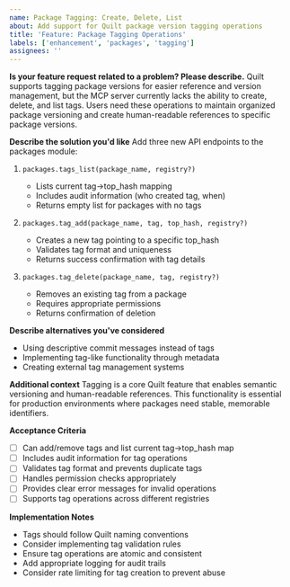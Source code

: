 ```yaml
---
name: Package Tagging: Create, Delete, List
about: Add support for Quilt package version tagging operations
title: 'Feature: Package Tagging Operations'
labels: ['enhancement', 'packages', 'tagging']
assignees: ''
---
```


**Is your feature request related to a problem? Please describe.**
Quilt supports tagging package versions for easier reference and version management, but the MCP server currently lacks the ability to create, delete, and list tags. Users need these operations to maintain organized package versioning and create human-readable references to specific package versions.

**Describe the solution you'd like**
Add three new API endpoints to the packages module:

1. `packages.tags_list(package_name, registry?)`
   - Lists current tag->top_hash mapping
   - Includes audit information (who created tag, when)
   - Returns empty list for packages with no tags

2. `packages.tag_add(package_name, tag, top_hash, registry?)`
   - Creates a new tag pointing to a specific top_hash
   - Validates tag format and uniqueness
   - Returns success confirmation with tag details

3. `packages.tag_delete(package_name, tag, registry?)`
   - Removes an existing tag from a package
   - Requires appropriate permissions
   - Returns confirmation of deletion

**Describe alternatives you've considered**
- Using descriptive commit messages instead of tags
- Implementing tag-like functionality through metadata
- Creating external tag management systems

**Additional context**
Tagging is a core Quilt feature that enables semantic versioning and human-readable references. This functionality is essential for production environments where packages need stable, memorable identifiers.

**Acceptance Criteria**
- [ ] Can add/remove tags and list current tag->top_hash map
- [ ] Includes audit information for tag operations
- [ ] Validates tag format and prevents duplicate tags
- [ ] Handles permission checks appropriately
- [ ] Provides clear error messages for invalid operations
- [ ] Supports tag operations across different registries

**Implementation Notes**
- Tags should follow Quilt naming conventions
- Consider implementing tag validation rules
- Ensure tag operations are atomic and consistent
- Add appropriate logging for audit trails
- Consider rate limiting for tag creation to prevent abuse

